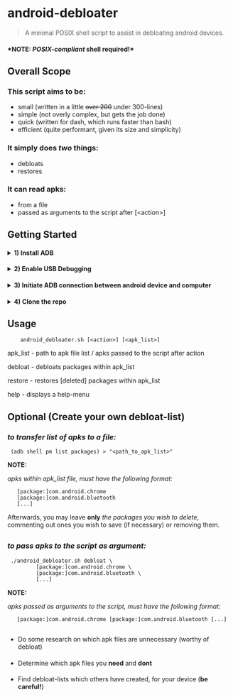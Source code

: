 # android-debloater

>A minimal POSIX shell script to assist in debloating android devices.

#### **\*NOTE:  _POSIX-compliant_ shell required!\*** ####
####


## Overall Scope

### This script aims to be:
   - small (written in a little ~~over 200~~ under 300-lines)
   - simple (not overly complex, but gets the job done)
   - quick (written for dash, which runs faster than bash)
   - efficient (quite performant, given its size and simplicity)
###

### It simply does *_two_* things:
   - debloats
   - restores
###

### It can read apks:
   - from a file
   - passed as arguments to the script after [<action\>]
   
###

## Getting Started

####

<details><summary><b>1) Install ADB</b></summary>
   
   #####
   - Ubuntu/Debian
   ```shell
      sudo apt-get update && sudo apt-get install adb
   ```
   
   - Arch-Linux
   ```shell
      sudo pacman -S android-tools
   ```
   
   - Fedora
   ```shell
      sudo dnf install android-tools
   ```
   
   - Manual Installation
      #####
      - Download ADB
      ```shell
         curl --remote-name --location "https://dl.google.com/android/repository/platform-tools-latest-linux.zip"
      ```
      #####
      - Extract to an *_appropriate_* directory
      ```shell
         export adb_dir="$HOME/.local"
         mkdir "$adb_dir"
         unzip -qq "platform-tools-latest-linux.zip" -d "$adb_dir"
      ```
      #####
      - Adjust PATH variable
      ```shell
         export PATH="$PATH:$adb_dir/platform-tools:"
      ```
   
   ##
   
</details>

####
<details><summary><b>2) Enable USB Debugging</b></summary>
   
   #####
   - Go into the "Settings" app on your device
   #####
   - Go to "About" / "About-Phone
   #####
   - Go to "Software Information"
   #####
   - Tap "Build Number" 5 times consecutively, until Developer Mode is enabled
   #####
   - Go to "Developer Settings"
   #####
   - Toogle "USB Debugging" On
   #####
   
   ##
   
</details>

####
<details><summary><b>3) Initiate ADB connection between android device and computer</b></summary>

   #####
   - Connect android device to computer via USB cable
   #####
   - Authorize connection to computer from your device
   
   ##
   
</details>

####
<details><summary><b>4) Clone the repo</b></summary>
   
   #####
   ```shell
      git clone https://github.com/Seabass5701/android-debloater
      cd android-debloater
      chmod u+x android_debloater.sh
   ```
   #####
</details>

## Usage

```
    android_debloater.sh [<action>] [<apk_list>]
```


apk_list - path to apk file list / apks passed to the script after action

debloat - debloats packages within apk_list

restore - restores [deleted] packages within apk_list

help    - displays a help-menu

## Optional (Create your own debloat-list)
   
   ### *to transfer list of apks to a file:*
   
   ```shell
    (adb shell pm list packages) > "<path_to_apk_list>"
   ```
   
   **NOTE:**
   
   *apks within apk_list file, must have the following format:*

   ```shell
      [package:]com.android.chrome
      [package:]com.android.bluetooth
      [...]
   ```
   
   Afterwards, you may leave **only** *_the packages you wish to delete_*,
   commenting out ones you wish to save (if necessary) or removing them.

   ##
   
   ### *to pass apks to the script as argument:*

   ```shell
    ./android_debloater.sh debloat \
            [package:]com.android.chrome \
            [package:]com.android.bluetooth \
            [...]
   ```
   
   **NOTE:**
   
   *apks passed as arguments to the script, must have the following format:*

   ```shell
      [package:]com.android.chrome [package:]com.android.bluetooth [...]
   ```

   ##
   
   ####
   - Do some research on which apk files are unnecessary (worthy of debloat)
   
   ####
   - Determine which apk files you **need** and **dont**

   ####
   - Find debloat-lists which others have created, for your device (**be careful!**)
   
   ####





   

   
   
